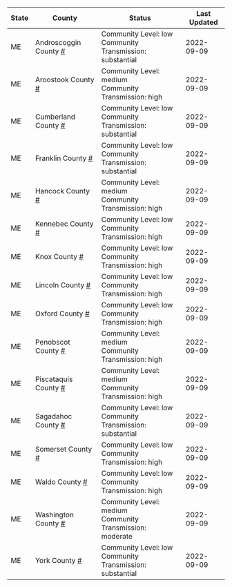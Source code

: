 State | County | Status | Last Updated
--- | --- | --- | --- 
ME | Androscoggin County <a href="#androscoggin_county">#</a> | <a name="androscoggin_county"></a>Community Level: low<br/>Community Transmission: substantial | 2022-09-09
ME | Aroostook County <a href="#aroostook_county">#</a> | <a name="aroostook_county"></a>Community Level: medium<br/>Community Transmission: high | 2022-09-09
ME | Cumberland County <a href="#cumberland_county">#</a> | <a name="cumberland_county"></a>Community Level: low<br/>Community Transmission: substantial | 2022-09-09
ME | Franklin County <a href="#franklin_county">#</a> | <a name="franklin_county"></a>Community Level: low<br/>Community Transmission: substantial | 2022-09-09
ME | Hancock County <a href="#hancock_county">#</a> | <a name="hancock_county"></a>Community Level: medium<br/>Community Transmission: high | 2022-09-09
ME | Kennebec County <a href="#kennebec_county">#</a> | <a name="kennebec_county"></a>Community Level: low<br/>Community Transmission: high | 2022-09-09
ME | Knox County <a href="#knox_county">#</a> | <a name="knox_county"></a>Community Level: low<br/>Community Transmission: high | 2022-09-09
ME | Lincoln County <a href="#lincoln_county">#</a> | <a name="lincoln_county"></a>Community Level: low<br/>Community Transmission: high | 2022-09-09
ME | Oxford County <a href="#oxford_county">#</a> | <a name="oxford_county"></a>Community Level: low<br/>Community Transmission: high | 2022-09-09
ME | Penobscot County <a href="#penobscot_county">#</a> | <a name="penobscot_county"></a>Community Level: medium<br/>Community Transmission: high | 2022-09-09
ME | Piscataquis County <a href="#piscataquis_county">#</a> | <a name="piscataquis_county"></a>Community Level: medium<br/>Community Transmission: high | 2022-09-09
ME | Sagadahoc County <a href="#sagadahoc_county">#</a> | <a name="sagadahoc_county"></a>Community Level: low<br/>Community Transmission: substantial | 2022-09-09
ME | Somerset County <a href="#somerset_county">#</a> | <a name="somerset_county"></a>Community Level: low<br/>Community Transmission: high | 2022-09-09
ME | Waldo County <a href="#waldo_county">#</a> | <a name="waldo_county"></a>Community Level: low<br/>Community Transmission: high | 2022-09-09
ME | Washington County <a href="#washington_county">#</a> | <a name="washington_county"></a>Community Level: medium<br/>Community Transmission: moderate | 2022-09-09
ME | York County <a href="#york_county">#</a> | <a name="york_county"></a>Community Level: low<br/>Community Transmission: substantial | 2022-09-09
